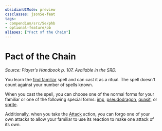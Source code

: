```yaml
---
obsidianUIMode: preview
cssclasses: json5e-feat
tags:
- compendium/src/5e/phb
- optional-feature/pb
aliases: ["Pact of the Chain"]
---
```

# Pact of the Chain
*Source: Player's Handbook p. 107. Available in the SRD.*  

You learn the [find familiar](find-familiar.md) spell and can cast it as a ritual. The spell doesn't count against your number of spells known.

When you cast the spell, you can choose one of the normal forms for your familiar or one of the following special forms: [imp](imp.md), [pseudodragon](pseudodragon.md), [quasit](quasit.md), or [sprite](sprite.md).

Additionally, when you take the [Attack](actions.md#Attack) action, you can forgo one of your own attacks to allow your familiar to use its reaction to make one attack of its own.